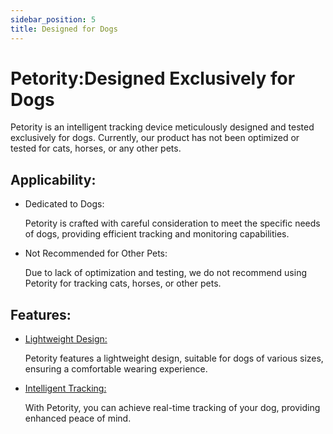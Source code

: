 ```yaml
---
sidebar_position: 5
title: Designed for Dogs
---
```


# Petority:Designed Exclusively for Dogs
Petority is an intelligent tracking device meticulously designed and tested exclusively for dogs. Currently, our product has not been optimized or tested for cats, horses, or any other pets.

## Applicability:

+ Dedicated to Dogs:

	Petority is crafted with careful consideration to meet the specific needs of dogs, providing efficient tracking and monitoring capabilities.

+ Not Recommended for Other Pets: 

	Due to lack of optimization and testing, we do not recommend using Petority for tracking cats, horses, or other pets.

## Features:

+ [Lightweight Design:](/docs/devices/getting-started/Introduce) 

	Petority features a lightweight design, suitable for dogs of various sizes, ensuring a comfortable wearing experience.

+ [Intelligent Tracking:](/docs/petority/features/live-tracking) 

	With Petority, you can achieve real-time tracking of your dog, providing enhanced peace of mind.
